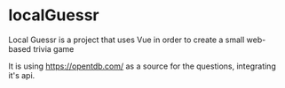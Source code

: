 # localGuessr 
Local Guessr is a project that uses Vue in order to create a small web-based trivia game

It is using https://opentdb.com/ as a source for the questions, integrating it's api.
